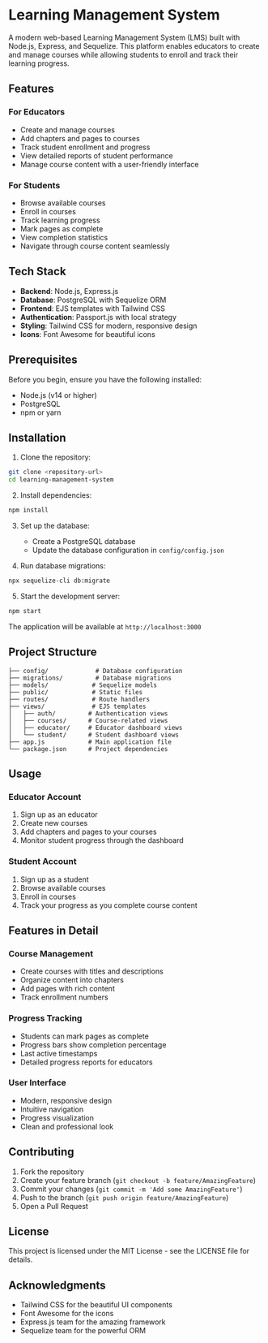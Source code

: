 # Learning Management System

A modern web-based Learning Management System (LMS) built with Node.js, Express, and Sequelize. This platform enables educators to create and manage courses while allowing students to enroll and track their learning progress.

## Features

### For Educators
- Create and manage courses
- Add chapters and pages to courses
- Track student enrollment and progress
- View detailed reports of student performance
- Manage course content with a user-friendly interface

### For Students
- Browse available courses
- Enroll in courses
- Track learning progress
- Mark pages as complete
- View completion statistics
- Navigate through course content seamlessly

## Tech Stack

- **Backend**: Node.js, Express.js
- **Database**: PostgreSQL with Sequelize ORM
- **Frontend**: EJS templates with Tailwind CSS
- **Authentication**: Passport.js with local strategy
- **Styling**: Tailwind CSS for modern, responsive design
- **Icons**: Font Awesome for beautiful icons

## Prerequisites

Before you begin, ensure you have the following installed:
- Node.js (v14 or higher)
- PostgreSQL
- npm or yarn

## Installation

1. Clone the repository:
```bash
git clone <repository-url>
cd learning-management-system
```

2. Install dependencies:
```bash
npm install
```

3. Set up the database:
   - Create a PostgreSQL database
   - Update the database configuration in `config/config.json`

4. Run database migrations:
```bash
npx sequelize-cli db:migrate
```

5. Start the development server:
```bash
npm start
```

The application will be available at `http://localhost:3000`

## Project Structure

```
├── config/             # Database configuration
├── migrations/         # Database migrations
├── models/            # Sequelize models
├── public/            # Static files
├── routes/            # Route handlers
├── views/             # EJS templates
│   ├── auth/         # Authentication views
│   ├── courses/      # Course-related views
│   ├── educator/     # Educator dashboard views
│   └── student/      # Student dashboard views
├── app.js            # Main application file
└── package.json      # Project dependencies
```

## Usage

### Educator Account
1. Sign up as an educator
2. Create new courses
3. Add chapters and pages to your courses
4. Monitor student progress through the dashboard

### Student Account
1. Sign up as a student
2. Browse available courses
3. Enroll in courses
4. Track your progress as you complete course content

## Features in Detail

### Course Management
- Create courses with titles and descriptions
- Organize content into chapters
- Add pages with rich content
- Track enrollment numbers

### Progress Tracking
- Students can mark pages as complete
- Progress bars show completion percentage
- Last active timestamps
- Detailed progress reports for educators

### User Interface
- Modern, responsive design
- Intuitive navigation
- Progress visualization
- Clean and professional look

## Contributing

1. Fork the repository
2. Create your feature branch (`git checkout -b feature/AmazingFeature`)
3. Commit your changes (`git commit -m 'Add some AmazingFeature'`)
4. Push to the branch (`git push origin feature/AmazingFeature`)
5. Open a Pull Request

## License

This project is licensed under the MIT License - see the LICENSE file for details.

## Acknowledgments

- Tailwind CSS for the beautiful UI components
- Font Awesome for the icons
- Express.js team for the amazing framework
- Sequelize team for the powerful ORM